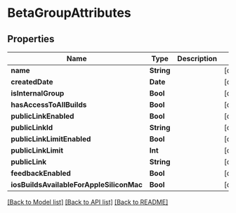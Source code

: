 # BetaGroupAttributes

## Properties
Name | Type | Description | Notes
------------ | ------------- | ------------- | -------------
**name** | **String** |  | [optional] 
**createdDate** | **Date** |  | [optional] 
**isInternalGroup** | **Bool** |  | [optional] 
**hasAccessToAllBuilds** | **Bool** |  | [optional] 
**publicLinkEnabled** | **Bool** |  | [optional] 
**publicLinkId** | **String** |  | [optional] 
**publicLinkLimitEnabled** | **Bool** |  | [optional] 
**publicLinkLimit** | **Int** |  | [optional] 
**publicLink** | **String** |  | [optional] 
**feedbackEnabled** | **Bool** |  | [optional] 
**iosBuildsAvailableForAppleSiliconMac** | **Bool** |  | [optional] 

[[Back to Model list]](../README.md#documentation-for-models) [[Back to API list]](../README.md#documentation-for-api-endpoints) [[Back to README]](../README.md)


